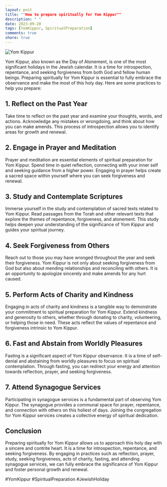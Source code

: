 ```yaml
---
layout: post
title: ""How to prepare spiritually for Yom Kippur""
description: " "
date: 2023-09-20
tags: [YomKippur, SpiritualPreparation]
comments: true
share: true
---
```


![Yom Kippur](https://source.unsplash.com/1600x900/?Yom-Kippur)

Yom Kippur, also known as the Day of Atonement, is one of the most significant holidays in the Jewish calendar. It is a time for introspection, repentance, and seeking forgiveness from both God and fellow human beings. Preparing spiritually for Yom Kippur is essential to fully embrace the observance and make the most of this holy day. Here are some practices to help you prepare:

## 1. Reflect on the Past Year

Take time to reflect on the past year and examine your thoughts, words, and actions. Acknowledge any mistakes or wrongdoing, and think about how you can make amends. This process of introspection allows you to identify areas for growth and renewal.

## 2. Engage in Prayer and Meditation

Prayer and meditation are essential elements of spiritual preparation for Yom Kippur. Spend time in quiet reflection, connecting with your inner self and seeking guidance from a higher power. Engaging in prayer helps create a sacred space within yourself where you can seek forgiveness and renewal.

## 3. Study and Contemplate Scriptures

Immerse yourself in the study and contemplation of sacred texts related to Yom Kippur. Read passages from the Torah and other relevant texts that explore the themes of repentance, forgiveness, and atonement. This study helps deepen your understanding of the significance of Yom Kippur and guides your spiritual journey.

## 4. Seek Forgiveness from Others

Reach out to those you may have wronged throughout the year and seek their forgiveness. Yom Kippur is not only about seeking forgiveness from God but also about mending relationships and reconciling with others. It is an opportunity to apologize sincerely and make amends for any hurt caused.

## 5. Perform Acts of Charity and Kindness

Engaging in acts of charity and kindness is a tangible way to demonstrate your commitment to spiritual preparation for Yom Kippur. Extend kindness and generosity to others, whether through donating to charity, volunteering, or helping those in need. These acts reflect the values of repentance and forgiveness intrinsic to Yom Kippur.

## 6. Fast and Abstain from Worldly Pleasures

Fasting is a significant aspect of Yom Kippur observance. It is a time of self-denial and abstaining from worldly pleasures to focus on spiritual contemplation. Through fasting, you can redirect your energy and attention towards reflection, prayer, and seeking forgiveness.

## 7. Attend Synagogue Services

Participating in synagogue services is a fundamental part of observing Yom Kippur. The synagogue provides a communal space for prayer, repentance, and connection with others on this holiest of days. Joining the congregation for Yom Kippur services creates a collective energy of spiritual dedication.

## Conclusion

Preparing spiritually for Yom Kippur allows us to approach this holy day with a sincere and contrite heart. It is a time for introspection, repentance, and seeking forgiveness. By engaging in practices such as reflection, prayer, study, seeking forgiveness, acts of charity, fasting, and attending synagogue services, we can fully embrace the significance of Yom Kippur and foster personal growth and renewal.

#YomKippur #SpiritualPreparation #JewishHoliday